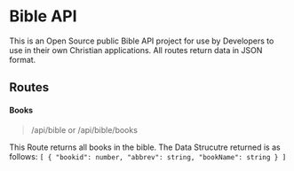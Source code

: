 # Bible API
This is an Open Source public Bible API project for use by Developers to use in their own Christian applications.
All routes return data in JSON format.

## Routes

#### Books

> /api/bible or /api/bible/books

This Route returns all books in the bible. The Data Strucutre returned is as follows:
``[
    {
      "bookid": number,
      "abbrev": string,
      "bookName": string
    }
  ]``

